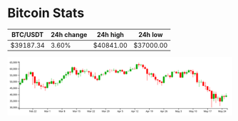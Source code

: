 # Bitcoin Stats

BTC/USDT|24h change|24h high|24h low|
|---|---|---|---|
|$39187.34|3.60%|$40841.00|$37000.00|

<img src="./chart.svg">
